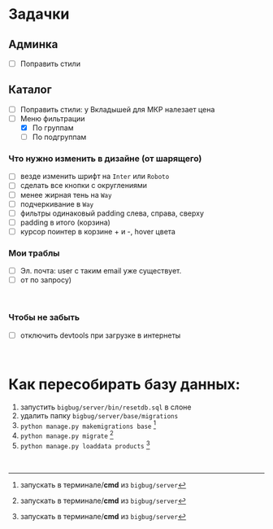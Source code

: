 # Задачки

## Админка

- [ ] Поправить стили

## Каталог

- [ ] Поправить стили: у Вкладышей для МКР налезает цена
- [ ] Меню фильтрации
    - [X] По группам
    - [ ] По подгруппам

### Что нужно изменить в дизайне (от шарящего)
- [ ] везде изменить шрифт на `Inter` или `Roboto`
- [ ] сделать все кнопки с округлениями
- [ ] менее жирная тень на `Way`
- [ ] подчеркивание в `Way`
- [ ] фильтры одинаковый padding слева, справа, сверху
- [ ] padding в итого (корзина)
- [ ] курсор поинтер в корзине + и -, hover цвета

### Мои траблы
- [ ] Эл. почта: user с таким email уже существует.
- [ ] от по запросу)

<br />

### Чтобы не забыть

- [ ] отключить devtools при загрузке в интернеты

<br />

# Как пересобирать базу данных:

1. запустить `bigbug/server/bin/resetdb.sql` в слоне
2. удалить папку `bigbug/server/base/migrations`
3. `python manage.py makemigrations base` [^cmd]
4. `python manage.py migrate` [^cmd]
5. `python manage.py loaddata products` [^cmd]

<br />

[^cmd]: запускать в терминале/**cmd** из `bigbug/server`
